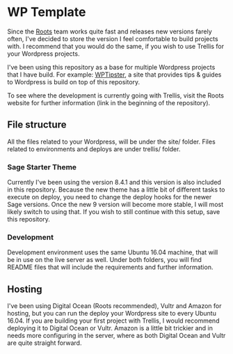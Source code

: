 # WP Template
Since the <a href="https://roots.io/" title="Roots Team" target="_blank">Roots</a> team works quite fast and releases new versions farely often, I've decided to store the version I feel comfortable to build projects with. I recommend that you would do the same, if you wish to use Trellis for your Wordpress projects. 

I've been using this repository as a base for multiple Wordpress projects that I have build. For example: <a href="https://wptipster.com/" target="_blank" title="WPTipster - Improve your Wordpress skills">WPTipster</a>, a site that provides tips & guides to Wordpress is build on top of this repository. 

To see where the development is currently going with Trellis, visit the Roots website for further information (link in the beginning of the repository). 

## File structure
All the files related to your Wordpress, will be under the site/ folder. Files related to environments and deploys are under trellis/ folder. 

### Sage Starter Theme
Currently I've been using the version 8.4.1 and this version is also included in this repository. Because the new theme has a little bit of different tasks to execute on deploy, you need to change the deploy hooks for the newer Sage versions. Once the new 9 version will become more stable, I will most likely switch to using that. If you wish to still continue with this setup, save this repository.

### Development
Development environment uses the same Ubuntu 16.04 machine, that will be in use on the live server as well. Under both folders, you will find README files that will include the requirements and further information. 

## Hosting 
I've been using Digital Ocean (Roots recommended), Vultr and Amazon for hosting, but you can run the deploy your Wordpress site to every Ubuntu 16.04. If you are building your first project with Trellis, I would recommend deploying it to Digital Ocean or Vultr. Amazon is a little bit trickier and in needs more configuring in the server, where as both Digital Ocean and Vultr are quite straight forward. 